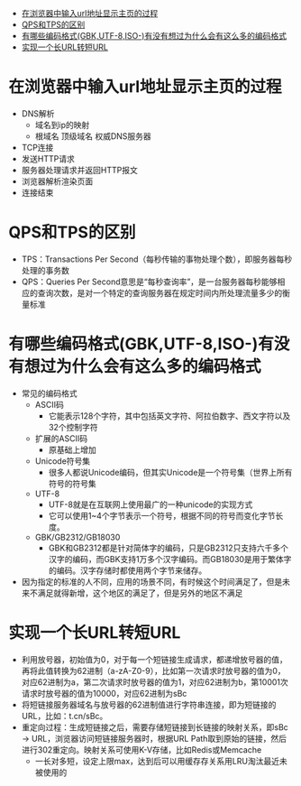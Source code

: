 
* [在浏览器中输入url地址显示主页的过程](#在浏览器中输入url地址显示主页的过程)
* [QPS和TPS的区别](#qps和tps的区别)
* [有哪些编码格式(GBK,UTF-8,ISO-)有没有想过为什么会有这么多的编码格式](#有哪些编码格式gbkutf-8iso-有没有想过为什么会有这么多的编码格式)
* [实现一个长URL转短URL](#实现一个长url转短url)

# 在浏览器中输入url地址显示主页的过程
- DNS解析
  - 域名到ip的映射
  - 根域名 顶级域名 权威DNS服务器
- TCP连接
- 发送HTTP请求
- 服务器处理请求并返回HTTP报文
- 浏览器解析渲染页面
- 连接结束
# QPS和TPS的区别
- TPS：Transactions Per Second（每秒传输的事物处理个数），即服务器每秒处理的事务数
- QPS：Queries Per Second意思是“每秒查询率”，是一台服务器每秒能够相应的查询次数，是对一个特定的查询服务器在规定时间内所处理流量多少的衡量标准
# 有哪些编码格式(GBK,UTF-8,ISO-)有没有想过为什么会有这么多的编码格式
- 常见的编码格式
  - ASCII码
    - 它能表示128个字符，其中包括英文字符、阿拉伯数字、西文字符以及32个控制字符
  - 扩展的ASCII码
    - 原基础上增加
  - Unicode符号集
    - 很多人都说Unicode编码，但其实Unicode是一个符号集（世界上所有符号的符号集
  - UTF-8
    - UTF-8就是在互联网上使用最广的一种unicode的实现方式
    - 它可以使用1~4个字节表示一个符号，根据不同的符号而变化字节长度。
  - GBK/GB2312/GB18030
    - GBK和GB2312都是针对简体字的编码，只是GB2312只支持六千多个汉字的编码，而GBK支持1万多个汉字编码。而GB18030是用于繁体字的编码。汉字存储时都使用两个字节来储存。
- 因为指定的标准的人不同，应用的场景不同，有时候这个时间满足了，但是未来不满足就得新增，这个地区的满足了，但是另外的地区不满足
# 实现一个长URL转短URL
- 利用放号器，初始值为0，对于每一个短链接生成请求，都递增放号器的值，再将此值转换为62进制（a-zA-Z0-9），比如第一次请求时放号器的值为0，对应62进制为a，第二次请求时放号器的值为1，对应62进制为b，第10001次请求时放号器的值为10000，对应62进制为sBc
- 将短链接服务器域名与放号器的62进制值进行字符串连接，即为短链接的URL，比如：t.cn/sBc。
- 重定向过程：生成短链接之后，需要存储短链接到长链接的映射关系，即sBc -> URL，浏览器访问短链接服务器时，根据URL Path取到原始的链接，然后进行302重定向。映射关系可使用K-V存储，比如Redis或Memcache
  - 一长对多短，设定上限max，达到后可以用缓存存关系用LRU淘汰最近未被使用的
